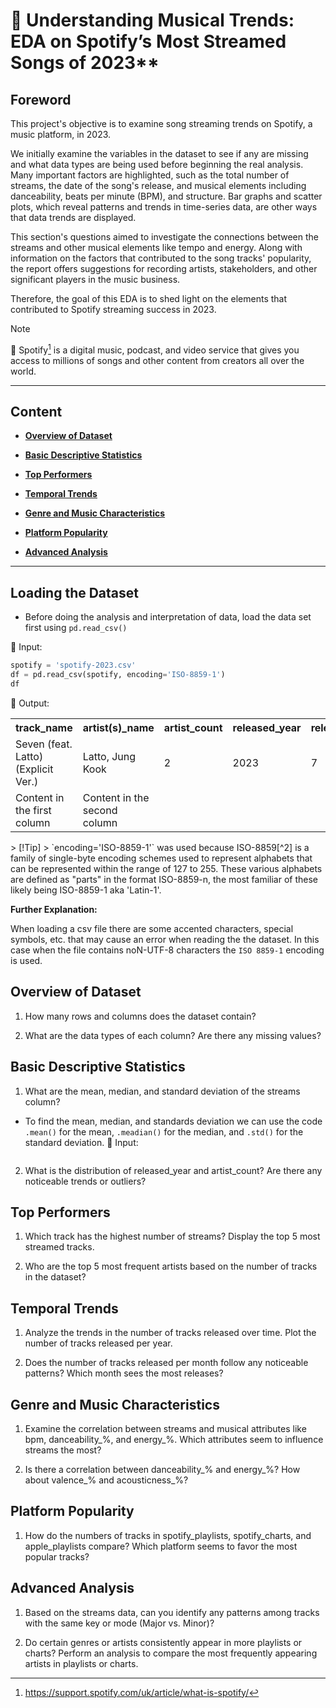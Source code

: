 
# 🎵 Understanding Musical Trends: EDA on Spotify’s Most Streamed Songs of 2023**

## Foreword

This project's objective is to examine song streaming trends on Spotify, a music platform, in 2023.

We initially examine the variables in the dataset to see if any are missing and what data types are being used before beginning the real analysis. Many important factors are highlighted, such as the total number of streams, the date of the song's release, and musical elements including danceability, beats per minute (BPM), and structure. 
Bar graphs and scatter plots, which reveal patterns and trends in time-series data, are other ways that data trends are displayed.

This section's questions aimed to investigate the connections between the streams and other musical elements like tempo and energy. 
Along with information on the factors that contributed to the song tracks' popularity, the report offers suggestions for recording artists, stakeholders, and other significant players in the music business. 

Therefore, the goal of this EDA is to shed light on the elements that contributed to Spotify streaming success in 2023.

> [!Note]
> 📖 Spotify[^1] is a digital music, podcast, and video service that gives you access to millions of songs and other content from creators all over the world.

[^1]: https://support.spotify.com/uk/article/what-is-spotify/

---

## Content

- **[Overview of Dataset](#overview-of-dataset)**

- **[Basic Descriptive Statistics](#basic-descriptive-statistics)**

- **[Top Performers](#top-performers)**

- **[Temporal Trends](#temporal-trends)**

- **[Genre and Music Characteristics](#genre-and-music-characteristics)**

- **[Platform Popularity](#platform-popularity)**

- **[Advanced Analysis](#advanced-analysis)**

---

## Loading the Dataset
- Before doing the analysis and interpretation of data, load the data set first using `pd.read_csv()`

🌱 Input:
```python
spotify = 'spotify-2023.csv'
df = pd.read_csv(spotify, encoding='ISO-8859-1')
df
```
🌳 Output:
<table>
  <tr>
    <th>track_name</th>
    <th>artist(s)_name</th>
    <th>artist_count</th>
    <th>released_year</th>
    <th>released_month</th>
    <th>released_day</th>
    <th>in_spotify_playlists</th>
    <th>in_spotify_charts</th>
    <th>streams</th>
    <th>in_apple_playlists</th>
    <th>bpm</th>
    <th>key</th>
    <th>mode</th>
    <th>danceability_%</th>
    <th>valence_%</th>
    <th>energy_%</th>
    <th>acousticness_%</th>
    <th>instrumentalness_%</th>
    <th>liveness_%</th>
    <th>speechiness_%</th>
  </tr>
  <tr>
    <td>Seven (feat. Latto) (Explicit Ver.)</td>
    <td>Latto, Jung Kook	</td>
    <td>2</td>
    <td>2023</td>
    <td>7</td>
    <td>14</td>
    <td>553</td>
    <td>147</td>
    <td>141381703	</td>
    <td>43</td>
    <td>125</td>
    <td>B</td>
    <td>Major</td>
    <td>80</td>
    <td>89</td>
    <td>83</td>
    <td>31</td>
    <td>0</td>
    <td>8</td>
    <td>4</td>
  </tr>
  <tr>
    <td>Content in the first column</td>
    <td>Content in the second column</td>
  </tr>
</table>
> [!Tip]
> `encoding='ISO-8859-1'` was used because ISO-8859[^2] is a family of single-byte encoding schemes used to represent alphabets that can be represented within the range of 127 to 255. These various alphabets are defined as "parts" in the format ISO-8859-n, the most familiar of these likely being ISO-8859-1 aka 'Latin-1'.

**Further Explanation:**

When loading a csv file there are some accented characters, special symbols, etc. that may cause an error when reading the the dataset. In this case when the file contains noN-UTF-8 characters the `ISO 8859-1` encoding is used.

[^2]: [https://www.ibm.com/docs/en/configurepricequote/10.0?topic=encoding-set-up-latin-1-character](https://stackoverflow.com/questions/7048745/what-is-the-difference-between-utf-8-and-iso-8859-1)
## Overview of Dataset
1. How many rows and columns does the dataset contain?


3. What are the data types of each column? Are there any missing values?

## Basic Descriptive Statistics
1. What are the mean, median, and standard deviation of the streams column?
- To find the mean, median, and standards deviation we can use the code `.mean()` for the mean, `.meadian()` for the median, and `.std()` for the standard deviation.
🌱 Input:
```python

```
  
2. What is the distribution of released_year and artist_count? Are there any noticeable trends or outliers?
   
## Top Performers
1. Which track has the highest number of streams? Display the top 5 most streamed tracks.

2. Who are the top 5 most frequent artists based on the number of tracks in the dataset?
   
## Temporal Trends
1. Analyze the trends in the number of tracks released over time. Plot the number of tracks released per year.

2. Does the number of tracks released per month follow any noticeable patterns? Which month sees the most releases?
   
## Genre and Music Characteristics
1. Examine the correlation between streams and musical attributes like bpm, danceability_%, and energy_%. Which attributes seem to influence streams the most?

2. Is there a correlation between danceability_% and energy_%? How about valence_% and acousticness_%?
   
## Platform Popularity
1. How do the numbers of tracks in spotify_playlists, spotify_charts, and apple_playlists compare? Which platform seems to favor the most popular tracks?

## Advanced Analysis
1. Based on the streams data, can you identify any patterns among tracks with the same key or mode (Major vs. Minor)?

2. Do certain genres or artists consistently appear in more playlists or charts? Perform an analysis to compare the most frequently appearing artists in playlists or charts.









